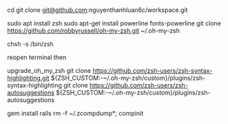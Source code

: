 cd
git clone git@github.com:nguyenthanhluan6c/workspace.git

sudo apt install zsh
sudo apt-get install powerline fonts-powerline
git clone https://github.com/robbyrussell/oh-my-zsh.git ~/.oh-my-zsh
<!-- cp ~/.oh-my-zsh/templates/zshrc.zsh-template ~/.zshrc -->

chsh -s /bin/zsh

reopen terminal then

upgrade_oh_my_zsh
git clone https://github.com/zsh-users/zsh-syntax-highlighting.git ${ZSH_CUSTOM:-~/.oh-my-zsh/custom}/plugins/zsh-syntax-highlighting
git clone https://github.com/zsh-users/zsh-autosuggestions ${ZSH_CUSTOM:-~/.oh-my-zsh/custom}/plugins/zsh-autosuggestions

gem install rails
rm -f ~/.zcompdump*; compinit